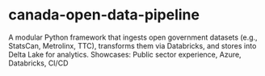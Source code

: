 # canada-open-data-pipeline
A modular Python framework that ingests open government datasets (e.g., StatsCan, Metrolinx, TTC), transforms them via Databricks, and stores into Delta Lake for analytics. Showcases: Public sector experience, Azure, Databricks, CI/CD
